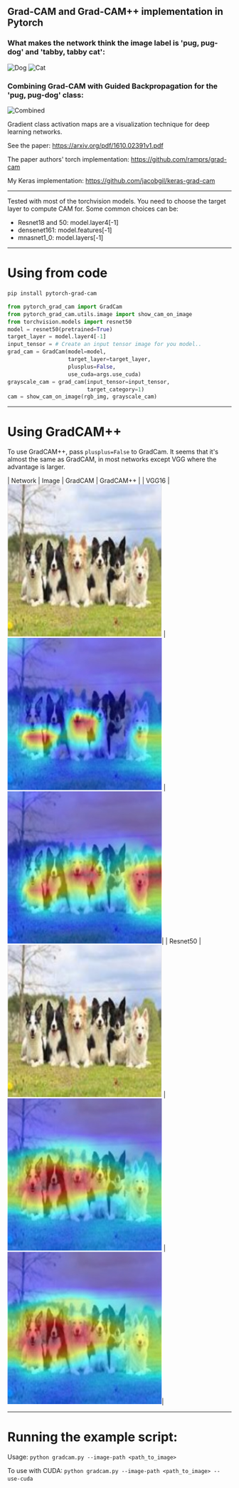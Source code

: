 ## Grad-CAM and Grad-CAM++ implementation in Pytorch ##

### What makes the network think the image label is 'pug, pug-dog' and 'tabby, tabby cat':
![Dog](https://github.com/jacobgil/pytorch-grad-cam/blob/master/examples/dog.jpg?raw=true) ![Cat](https://github.com/jacobgil/pytorch-grad-cam/blob/master/examples/cat.jpg?raw=true)

### Combining Grad-CAM with Guided Backpropagation for the 'pug, pug-dog' class:
![Combined](https://github.com/jacobgil/pytorch-grad-cam/blob/master/examples/cam_gb_dog.jpg?raw=true)

Gradient class activation maps are a visualization technique for deep learning networks.

See the paper: https://arxiv.org/pdf/1610.02391v1.pdf

The paper authors' torch implementation: https://github.com/ramprs/grad-cam

My Keras implementation: https://github.com/jacobgil/keras-grad-cam


----------

Tested with most of the torchvision models.
You need to choose the target layer to compute CAM for.
Some common choices can be:
- Resnet18 and 50: model.layer4[-1]
- densenet161: model.features[-1]
- mnasnet1_0: model.layers[-1]

----------

# Using from code

`pip install pytorch-grad-cam`

```python
from pytorch_grad_cam import GradCam
from pytorch_grad_cam.utils.image import show_cam_on_image
from torchvision.models import resnet50
model = resnet50(pretrained=True)
target_layer = model.layer4[-1]
input_tensor = # Create an input tensor image for you model..
grad_cam = GradCam(model=model, 
                   target_layer=target_layer,
                   plusplus=False,
                   use_cuda=args.use_cuda)
grayscale_cam = grad_cam(input_tensor=input_tensor, 
                         target_category=1)
cam = show_cam_on_image(rgb_img, grayscale_cam)
```

----------

# Using GradCAM++

To use GradCAM++, pass 
`plusplus=False` to GradCam.
It seems that it's almost the same as GradCAM, in
most networks except VGG where the advantage is larger.

| Network | Image | GradCAM  |  GradCAM++ |
| VGG16 | ![](examples/dogs.png) | ![](examples/dogs_gradcam_vgg16.jpg)  |  ![](examples/dogs_gradcam++_vgg16.jpg)|
| Resnet50 | ![](examples/dogs.png) | ![](examples/dogs_gradcam_resnet50.jpg)  |  ![](examples/dogs_gradcam++_resnet50.jpg)|


----------

# Running the example script:

Usage: `python gradcam.py --image-path <path_to_image>`

To use with CUDA:
`python gradcam.py --image-path <path_to_image> --use-cuda`